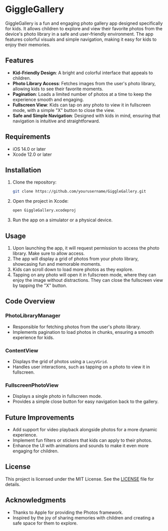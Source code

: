 # GiggleGallery

GiggleGallery is a fun and engaging photo gallery app designed specifically for kids. It allows children to explore and view their favorite photos from the device's photo library in a safe and user-friendly environment. The app features colorful visuals and simple navigation, making it easy for kids to enjoy their memories.

## Features

- **Kid-Friendly Design**: A bright and colorful interface that appeals to children.
- **Photo Library Access**: Fetches images from the user's photo library, allowing kids to see their favorite moments.
- **Pagination**: Loads a limited number of photos at a time to keep the experience smooth and engaging.
- **Fullscreen View**: Kids can tap on any photo to view it in fullscreen mode, with a simple "X" button to close the view.
- **Safe and Simple Navigation**: Designed with kids in mind, ensuring that navigation is intuitive and straightforward.

## Requirements

- iOS 14.0 or later
- Xcode 12.0 or later

## Installation

1. Clone the repository:
   ```bash
   git clone https://github.com/yourusername/GiggleGallery.git
   ```

2. Open the project in Xcode:
   ```bash
   open GiggleGallery.xcodeproj
   ```

3. Run the app on a simulator or a physical device.

## Usage

1. Upon launching the app, it will request permission to access the photo library. Make sure to allow access.
2. The app will display a grid of photos from your photo library, showcasing fun and memorable moments.
3. Kids can scroll down to load more photos as they explore.
4. Tapping on any photo will open it in fullscreen mode, where they can enjoy the image without distractions. They can close the fullscreen view by tapping the "X" button.

## Code Overview

### PhotoLibraryManager

- Responsible for fetching photos from the user's photo library.
- Implements pagination to load photos in chunks, ensuring a smooth experience for kids.

### ContentView

- Displays the grid of photos using a `LazyVGrid`.
- Handles user interactions, such as tapping on a photo to view it in fullscreen.

### FullscreenPhotoView

- Displays a single photo in fullscreen mode.
- Provides a simple close button for easy navigation back to the gallery.

## Future Improvements

- Add support for video playback alongside photos for a more dynamic experience.
- Implement fun filters or stickers that kids can apply to their photos.
- Enhance the UI with animations and sounds to make it even more engaging for children.

## License

This project is licensed under the MIT License. See the [LICENSE](LICENSE) file for details.

## Acknowledgments

- Thanks to Apple for providing the Photos framework.
- Inspired by the joy of sharing memories with children and creating a safe space for them to explore.
